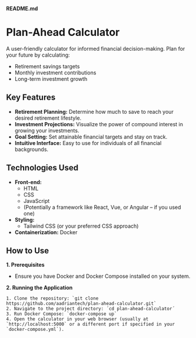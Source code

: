 **README.md**

# Plan-Ahead Calculator

A user-friendly calculator for informed financial decision-making. Plan for your future by calculating:

* Retirement savings targets 
* Monthly investment contributions
* Long-term investment growth

## Key Features

* **Retirement Planning:** Determine how much to save to reach your desired retirement lifestyle.
* **Investment Projections:** Visualize the power of compound interest in growing your investments.
* **Goal Setting:** Set attainable financial targets and stay on track.
* **Intuitive Interface:**  Easy to use for individuals of all financial backgrounds.

## Technologies Used

* **Front-end:**
   * HTML
   * CSS
   * JavaScript
   * (Potentially a framework like React, Vue, or Angular – if you used one)
* **Styling:** 
   * Tailwind CSS (or your preferred CSS approach)
* **Containerization:** Docker

## How to Use

**1. Prerequisites**

   * Ensure you have Docker and Docker Compose installed on your system.

**2. Running the Application**

    1. Clone the repository: `git clone https://github.com/aadriantech/plan-ahead-calculator.git`
    2. Navigate to the project directory: ´cd plan-ahead-calculator´
    3. Run Docker Compose: `docker-compose up`
    4. Open the calculator in your web browser (usually at `http://localhost:5000` or a different port if specified in your  `docker-compose.yml`).

